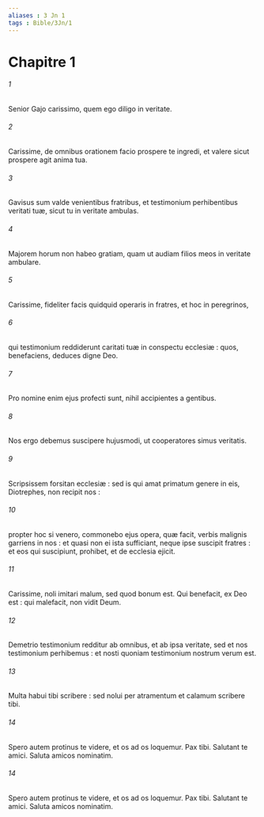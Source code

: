 ```yaml
---
aliases : 3 Jn 1
tags : Bible/3Jn/1
---
```


# Chapitre 1

###### 1
Senior Gajo carissimo, quem ego diligo in veritate.
###### 2
Carissime, de omnibus orationem facio prospere te ingredi, et valere sicut prospere agit anima tua.
###### 3
Gavisus sum valde venientibus fratribus, et testimonium perhibentibus veritati tuæ, sicut tu in veritate ambulas.
###### 4
Majorem horum non habeo gratiam, quam ut audiam filios meos in veritate ambulare.
###### 5
Carissime, fideliter facis quidquid operaris in fratres, et hoc in peregrinos,
###### 6
qui testimonium reddiderunt caritati tuæ in conspectu ecclesiæ : quos, benefaciens, deduces digne Deo.
###### 7
Pro nomine enim ejus profecti sunt, nihil accipientes a gentibus.
###### 8
Nos ergo debemus suscipere hujusmodi, ut cooperatores simus veritatis.
###### 9
Scripsissem forsitan ecclesiæ : sed is qui amat primatum genere in eis, Diotrephes, non recipit nos :
###### 10
propter hoc si venero, commonebo ejus opera, quæ facit, verbis malignis garriens in nos : et quasi non ei ista sufficiant, neque ipse suscipit fratres : et eos qui suscipiunt, prohibet, et de ecclesia ejicit.
###### 11
Carissime, noli imitari malum, sed quod bonum est. Qui benefacit, ex Deo est : qui malefacit, non vidit Deum.
###### 12
Demetrio testimonium redditur ab omnibus, et ab ipsa veritate, sed et nos testimonium perhibemus : et nosti quoniam testimonium nostrum verum est.
###### 13
Multa habui tibi scribere : sed nolui per atramentum et calamum scribere tibi.
###### 14
Spero autem protinus te videre, et os ad os loquemur. Pax tibi. Salutant te amici. Saluta amicos nominatim.
###### 14
Spero autem protinus te videre, et os ad os loquemur. Pax tibi. Salutant te amici. Saluta amicos nominatim.
